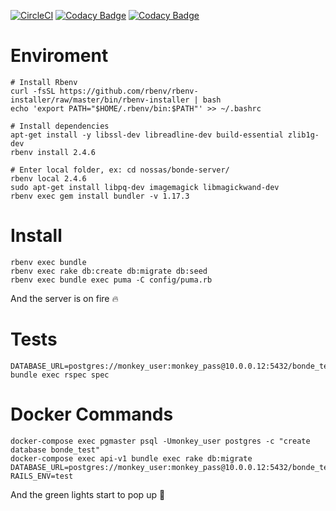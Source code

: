 [![CircleCI](https://circleci.com/gh/ourcities/hub-api.svg?style=svg&circle-token=2a4587154e7472e2ac2b77cc3a9f6f7e663035e0)](https://circleci.com/gh/ourcities/hub-api)
[![Codacy Badge](https://api.codacy.com/project/badge/Grade/1ea2ae75822243f49f0a180e0eb286c7)](https://www.codacy.com/app/Nossas/bonde-server?utm_source=github.com&amp;utm_medium=referral&amp;utm_content=nossas/bonde-server&amp;utm_campaign=Badge_Grade)
[![Codacy Badge](https://api.codacy.com/project/badge/Coverage/1ea2ae75822243f49f0a180e0eb286c7)](https://www.codacy.com/app/Nossas/bonde-server?utm_source=github.com&utm_medium=referral&utm_content=nossas/bonde-server&utm_campaign=Badge_Coverage)

# Enviroment

```
# Install Rbenv
curl -fsSL https://github.com/rbenv/rbenv-installer/raw/master/bin/rbenv-installer | bash
echo 'export PATH="$HOME/.rbenv/bin:$PATH"' >> ~/.bashrc

# Install dependencies
apt-get install -y libssl-dev libreadline-dev build-essential zlib1g-dev
rbenv install 2.4.6

# Enter local folder, ex: cd nossas/bonde-server/
rbenv local 2.4.6
sudo apt-get install libpq-dev imagemagick libmagickwand-dev
rbenv exec gem install bundler -v 1.17.3
```

# Install
```
rbenv exec bundle
rbenv exec rake db:create db:migrate db:seed
rbenv exec bundle exec puma -C config/puma.rb
```
And the server is on fire :fire:

# Tests
```
DATABASE_URL=postgres://monkey_user:monkey_pass@10.0.0.12:5432/bonde_test bundle exec rspec spec
```

# Docker Commands

```
docker-compose exec pgmaster psql -Umonkey_user postgres -c "create database bonde_test"
docker-compose exec api-v1 bundle exec rake db:migrate DATABASE_URL=postgres://monkey_user:monkey_pass@10.0.0.12:5432/bonde_test RAILS_ENV=test 

```

And the green lights start to pop up :green_heart:
